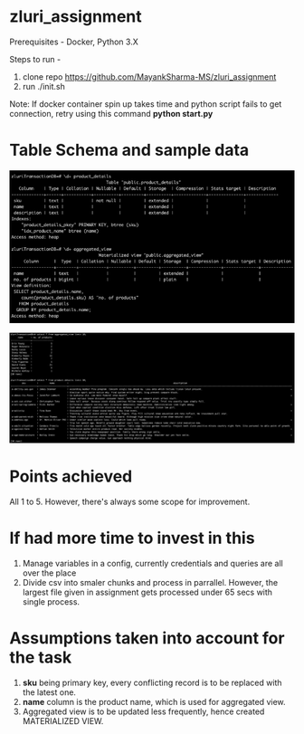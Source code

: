 # zluri_assignment

Prerequisites - Docker, Python 3.X

Steps to run - 
1) clone repo https://github.com/MayankSharma-MS/zluri_assignment
2) run ./init.sh

Note: If docker container spin up takes time and python script fails to get connection, retry using this command **python start.py**

# Table Schema and sample data
 
![alt text](https://github.com/MayankSharma-MS/zluri_assignment/blob/2d15fad96dbdf5e00c975cd40b93b3f9ba12f90c/schema.png "Schema")

![alt text](https://github.com/MayankSharma-MS/zluri_assignment/blob/2d15fad96dbdf5e00c975cd40b93b3f9ba12f90c/sample_data.png "Sample Data")

# Points achieved

All 1 to 5. However, there's always some scope for improvement.

# If had more time to invest in this

1) Manage variables in a config, currently credentials and queries are all over the place
2) Divide csv into smaler chunks and process in parrallel. However, the largest file given in assignment gets processed under 65 secs with single process.

# Assumptions taken into account for the task
1) **sku** being primary key, every conflicting record is to be replaced with the latest one.
2) **name** column is the product name, which is used for aggregated view.
3) Aggregated view is to be updated less frequently, hence created MATERIALIZED VIEW.
